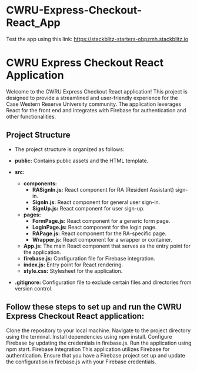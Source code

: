 
# CWRU-Express-Checkout-React_App

Test the app using this link:
https://stackblitz-starters-obpzmh.stackblitz.io


# CWRU Express Checkout React Application
Welcome to the CWRU Express Checkout React application! This project is designed to provide a streamlined and user-friendly experience for the Case Western Reserve University community. The application leverages React for the front end and integrates with Firebase for authentication and other functionalities.

## Project Structure
- The project structure is organized as follows:

- **public:** Contains public assets and the HTML template.
- **src:**
  - **components:**
    - **RASignIn.js:** React component for RA (Resident Assistant) sign-in.
    - **SignIn.js:** React component for general user sign-in.
    - **SignUp.js:** React component for user sign-up.
  - **pages:**
    - **FormPage.js:** React component for a generic form page.
    - **LoginPage.js:** React component for the login page.
    - **RAPage.js:** React component for the RA-specific page.
    - **Wrapper.js:** React component for a wrapper or container.
  - **App.js:** The main React component that serves as the entry point for the application.
  - **firebase.js:** Configuration file for Firebase integration.
  - **index.js:** Entry point for React rendering.
  - **style.css:** Stylesheet for the application.
- **.gitignore:** Configuration file to exclude certain files and directories from version control.


## Follow these steps to set up and run the CWRU Express Checkout React application:

Clone the repository to your local machine.
Navigate to the project directory using the terminal.
Install dependencies using npm install.
Configure Firebase by updating the credentials in firebase.js.
Run the application using npm start.
Firebase Integration
This application utilizes Firebase for authentication. Ensure that you have a Firebase project set up and update the configuration in firebase.js with your Firebase credentials.
